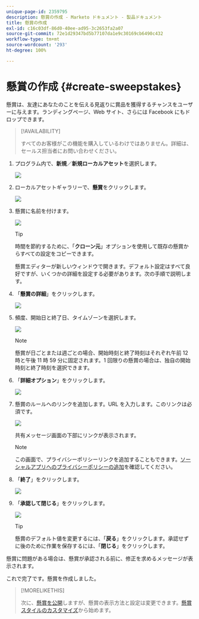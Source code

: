 ```yaml
---
unique-page-id: 2359795
description: 懸賞の作成 - Marketo ドキュメント - 製品ドキュメント
title: 懸賞の作成
exl-id: c16c03df-86d0-40ee-ad95-3c2653fa2a07
source-git-commit: 72e1d29347bd5b77107da1e9c30169cb6490c432
workflow-type: tm+mt
source-wordcount: '293'
ht-degree: 100%

---
```


# 懸賞の作成 {#create-sweepstakes}

懸賞は、友達にあなたのことを伝える見返りに賞品を獲得するチャンスをユーザーに与えます。ランディングページ、Web サイト、さらには Facebook にもドロップできます。

>[!AVAILABILITY]
>
>すべてのお客様がこの機能を購入しているわけではありません。詳細は、セールス担当者にお問い合わせください。

1. プログラム内で、**新規**／**新規ローカルアセット**&#x200B;を選択します。

   ![](assets/image2014-9-25-17-3a29-3a20.png)

1. ローカルアセットギャラリーで、**懸賞**&#x200B;をクリックします。

   ![](assets/image2014-9-25-17-3a29-3a31.png)

1. 懸賞に名前を付けます。

   ![](assets/image2014-9-25-17-3a29-3a50.png)

   >[!TIP]
   >
   >時間を節約するために、「**クローン元**」オプションを使用して既存の懸賞からすべての設定をコピーできます。

   懸賞エディターが新しいウィンドウで開きます。デフォルト設定はすべて良好ですが、いくつかの詳細を設定する必要があります。次の手順で説明します。

1. 「**懸賞の詳細**」をクリックします。

   ![](assets/image2014-9-25-17-3a32-3a37.png)

1. 頻度、開始日と終了日、タイムゾーンを選択します。

   ![](assets/image2014-9-25-17-3a32-3a43.png)

   >[!NOTE]
   >
   >懸賞が日ごとまたは週ごとの場合、開始時刻と終了時刻はそれぞれ午前 12 時と午後 11 時 59 分に固定されます。1 回限りの懸賞の場合は、独自の開始時刻と終了時刻を選択できます。

1. 「**詳細オプション**」をクリックします。

   ![](assets/image2014-9-25-17-3a33-3a19.png)

1. 懸賞のルールへのリンクを追加します。URL を入力します。このリンクは必須です。

   ![](assets/image2014-9-25-17-3a33-3a30.png)

   共有メッセージ画面の下部にリンクが表示されます。

   >[!NOTE]
   >
   >この画面で、プライバシーポリシーリンクを追加することもできます。[ソーシャルアプリへのプライバシーポリシーの追加](/help/marketo/product-docs/demand-generation/social/social-functions/add-your-privacy-policy-to-a-social-app.md)を確認してください。

1. 「**終了**」をクリックします。

   ![](assets/image2014-9-25-17-3a34-3a2.png)

1. 「**承認して閉じる**」をクリックします。

   ![](assets/image2014-9-25-17-3a34-3a15.png)

   >[!TIP]
   >
   >懸賞のデフォルト値を変更するには、「**戻る**」をクリックします。承認せずに後のために作業を保存するには、「**閉じる**」をクリックします。

懸賞に問題がある場合は、懸賞が承認される前に、修正を求めるメッセージが表示されます。

これで完了です。懸賞を作成しました。

>[!MORELIKETHIS]
>
>次に、[懸賞を公開](/help/marketo/product-docs/demand-generation/social/sweepstakes/publish-a-sweepstakes.md)しますが、懸賞の表示方法と設定は変更できます。[懸賞スタイルのカスタマイズ](/help/marketo/product-docs/demand-generation/social/sweepstakes/customize-sweepstakes-styles.md)から始めます。
